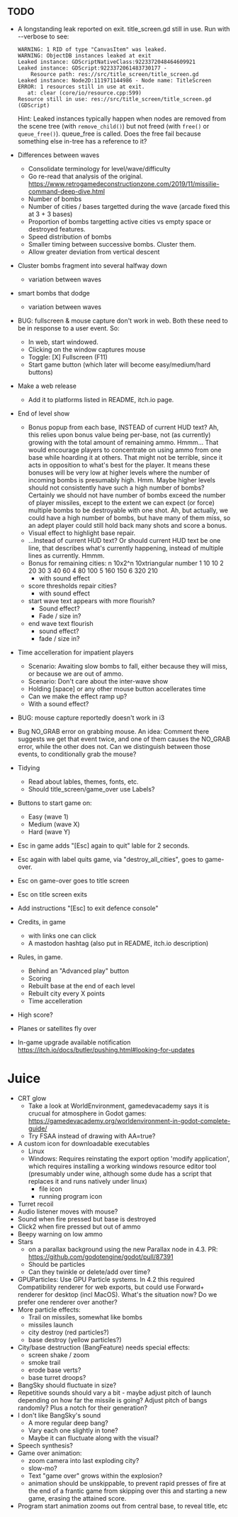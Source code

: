 ## TODO

* A longstanding leak reported on exit. title_screen.gd still in use. Run with
  --verbose to see:
  ```
  WARNING: 1 RID of type "CanvasItem" was leaked.
  WARNING: ObjectDB instances leaked at exit
  Leaked instance: GDScriptNativeClass:9223372048464609921
  Leaked instance: GDScript:9223372061483730177 -
      Resource path: res://src/title_screen/title_screen.gd
  Leaked instance: Node2D:111971144986 - Node name: TitleScreen
  ERROR: 1 resources still in use at exit.
     at: clear (core/io/resource.cpp:599)
  Resource still in use: res://src/title_screen/title_screen.gd (GDScript)
  ```
  Hint: Leaked instances typically happen when nodes are removed from the
  scene tree (with `remove_child()`) but not freed (with `free()` or
  `queue_free()`).
  queue_free is called. Does the free fail because something else in-tree has a
  reference to it?

* Differences between waves
  * Consolidate terminology for level/wave/difficulty
  * Go re-read that analysis of the original.
    https://www.retrogamedeconstructionzone.com/2019/11/missilie-command-deep-dive.html
  * Number of bombs
  * Number of cities / bases targetted during the wave (arcade fixed this at 3 +
    3 bases)
  * Proportion of bombs targetting active cities vs empty space or destroyed
    features.
  * Speed distribution of bombs
  * Smaller timing between successive bombs. Cluster them.
  * Allow greater deviation from vertical descent

* Cluster bombs fragment into several halfway down
  * variation between waves
* smart bombs that dodge
  * variation between waves

* BUG: fullscreen & mouse capture don't work in web. Both these need to be in
  response to a user event. So:
  * In web, start windowed.
  * Clicking on the window captures mouse
  * Toggle: [X] Fullscreen (F11)
  * Start game button (which later will become easy/medium/hard buttons)

* Make a web release
  * Add it to platforms listed in README, itch.io page.

* End of level show
  * Bonus popup from each base, INSTEAD of current HUD text?
    Ah, this relies upon bonus value being per-base, not (as currently)
    growing with the total amount of remaining ammo. Hmmm... That would encourage
    players to concentrate on using ammo from one base while hoarding it at others.
    That might not be terrible, since it acts in opposition to what's best for the
    player. It means these bonuses will be very low at higher levels where the number
    of incoming bombs is presumably high. Hmm. Maybe higher levels should not consistently
    have such a high number of bombs? Certainly we should not have number of bombs exceed
    the number of player missiles, except to the extent we can expect (or force) multiple
    bombs to be destroyable with one shot. Ah, but actually, we could have a high number
    of bombs, but have many of them miss, so an adept player could still hold back many
    shots and score a bonus.
  * Visual effect to highlight base repair.
  * ...Instead of current HUD text?
    Or should current HUD text be one line, that describes what's currently happening,
    instead of multiple lines as currently. Hmmm.
  * Bonus for remaining cities:
      n 10x2^n      10xtriangular number
      1     10      10
      2     20      30
      3     40      60
      4     80     100
      5    160     150
      6    320     210
    * with sound effect
  * score thresholds repair cities?
    * with sound effect
  * start wave text appears with more flourish?
    * Sound effect?
    * Fade / size in?
  * end wave text flourish
    * sound effect?
    * fade / size in?

* Time accelleration for impatient players
  * Scenario: Awaiting slow bombs to fall, either because they will miss, or because we are
    out of ammo.
  * Scenario: Don't care about the inter-wave show
  * Holding [space] or any other mouse button accellerates time
  * Can we make the effect ramp up?
  * With a sound effect?

* BUG: mouse capture reportedly doesn't work in i3

* Bug
    NO_GRAB error on grabbing mouse. An idea: Comment there suggests we get that
    event twice, and one of them causes the NO_GRAB error, while the other does
    not. Can we distinguish between those events, to conditionally grab the
    mouse?

* Tidying
  * Read about lables, themes, fonts, etc.
  * Should title_screen/game_over use Labels?

* Buttons to start game on:
  * Easy (wave 1)
  * Medium (wave X)
  * Hard (wave Y)

* Esc in game adds "[Esc] again to quit" lable for 2 seconds.
* Esc again with label quits game, via "destroy_all_cities", goes to game-over.
* Esc on game-over goes to title screen
* Esc on title screen exits
* Add instructions "[Esc] to exit defence console"

* Credits, in game
  * with links one can click
  * A mastodon hashtag (also put in README, itch.io description)
* Rules, in game.
  * Behind an "Advanced play" button
  * Scoring
  * Rebuilt base at the end of each level
  * Rebuilt city every X points
  * Time accelleration

* High score?

* Planes or satellites fly over

* In-game upgrade available notification
  https://itch.io/docs/butler/pushing.html#looking-for-updates

# Juice

* CRT glow
  * Take a look at WorldEnvironment, gamedevacademy says it is crucual for
    atmosphere in Godot games:
    https://gamedevacademy.org/worldenvironment-in-godot-complete-guide/
  * Try FSAA instead of drawing with AA=true?
* A custom icon for downloadable executables
  * Linux
  * Windows: Requires reinstating the export option 'modify application', which requires installing
    a working windows resource editor tool (presumably under wine, although some dude has a script
    that replaces it and runs natively under linux)
    * file icon
    * running program icon
* Turret recoil
* Audio listener moves with mouse?
* Sound when fire pressed but base is destroyed
* Click2 when fire pressed but out of ammo
* Beepy warning on low ammo
* Stars
  * on a parallax background using the new Parallax node in 4.3.
    PR: https://github.com/godotengine/godot/pull/87391
  * Should be particles
  * Can they twinkle or delete/add over time?
* GPUParticles:
  Use GPU Particle systems. In 4.2 this required Compatibility renderer for web exports,
  but could use Forward+ renderer for desktop (incl MacOS). What's the situation now?
  Do we prefer one renderer over another?
* More particle effects:
  * Trail on missiles, somewhat like bombs
  * missiles launch
  * city destroy (red particles?)
  * base destroy (yellow particles?)
* City/base destruction (BangFeature) needs special effects:
  * screen shake / zoom
  * smoke trail
  * erode base verts?
  * base turret droops?
* BangSky should fluctuate in size?
* Repetitive sounds should vary a bit - maybe adjust pitch of launch depending on how far
  the missile is going? Adjust pitch of bangs randomly? Plus a notch for their generation?
* I don't like BangSky's sound
  * A more regular deep bang?
  * Vary each one slightly in tone?
  * Maybe it can fluctuate along with the visual?
* Speech synthesis?
* Game over animation:
  * zoom camera into last exploding city?
  * slow-mo?
  * Text "game over" grows within the explosion?
  * animation should be unskippable, to prevent rapid presses of fire at the
    end of a frantic game from skipping over this and starting a new game,
    erasing the attained score.
* Program start animation zooms out from central base, to reveal title, etc

